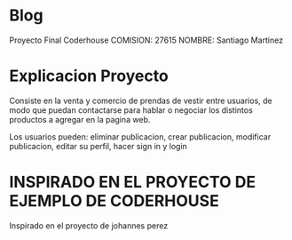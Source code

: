 # Blog
Proyecto Final Coderhouse
COMISION: 27615
NOMBRE: Santiago Martinez

# Explicacion Proyecto
Consiste en la venta y comercio de prendas de vestir entre usuarios, de modo que puedan contactarse para hablar o negociar los distintos productos a agregar en la pagina web.

Los usuarios pueden: eliminar publicacion, crear publicacion, modificar publicacion, editar su perfil, hacer sign in y login

# INSPIRADO EN EL PROYECTO DE EJEMPLO DE CODERHOUSE
Inspirado en el proyecto de johannes perez
